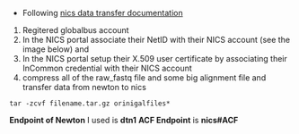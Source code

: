 
* Following [nics data transfer documentation](https://www.nics.utk.edu/computing-resources/data-transfer)

1) Regitered globalbus account
2) In the NICS portal associate their NetID with their NICS account (see the image below) and
3) In the NICS portal setup their X.509 user certificate by associating their InCommon credential with their NICS account
4) compress all of the raw_fastq file and some big alignment file and transfer data from newton to nics

```
tar -zcvf filename.tar.gz orinigalfiles*
```

**Endpoint of Newton** I used is **dtn1**
**ACF Endpoint** is **nics\#ACF**
